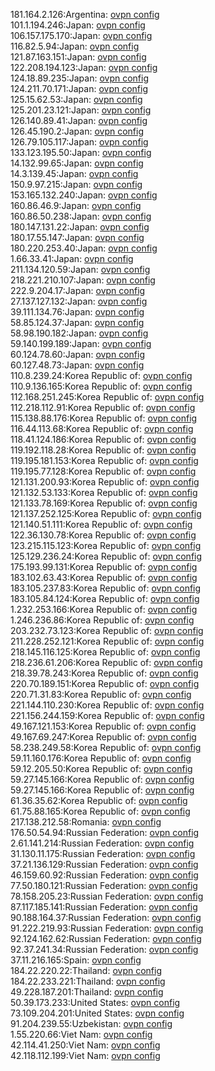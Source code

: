 181.164.2.126:Argentina: [ovpn config](vpn/181_164_2_126.ovpn)  
101.1.194.246:Japan: [ovpn config](vpn/101_1_194_246.ovpn)  
106.157.175.170:Japan: [ovpn config](vpn/106_157_175_170.ovpn)  
116.82.5.94:Japan: [ovpn config](vpn/116_82_5_94.ovpn)  
121.87.163.151:Japan: [ovpn config](vpn/121_87_163_151.ovpn)  
122.208.194.123:Japan: [ovpn config](vpn/122_208_194_123.ovpn)  
124.18.89.235:Japan: [ovpn config](vpn/124_18_89_235.ovpn)  
124.211.70.171:Japan: [ovpn config](vpn/124_211_70_171.ovpn)  
125.15.62.53:Japan: [ovpn config](vpn/125_15_62_53.ovpn)  
125.201.23.121:Japan: [ovpn config](vpn/125_201_23_121.ovpn)  
126.140.89.41:Japan: [ovpn config](vpn/126_140_89_41.ovpn)  
126.45.190.2:Japan: [ovpn config](vpn/126_45_190_2.ovpn)  
126.79.105.117:Japan: [ovpn config](vpn/126_79_105_117.ovpn)  
133.123.195.50:Japan: [ovpn config](vpn/133_123_195_50.ovpn)  
14.132.99.65:Japan: [ovpn config](vpn/14_132_99_65.ovpn)  
14.3.139.45:Japan: [ovpn config](vpn/14_3_139_45.ovpn)  
150.9.97.215:Japan: [ovpn config](vpn/150_9_97_215.ovpn)  
153.165.132.240:Japan: [ovpn config](vpn/153_165_132_240.ovpn)  
160.86.46.9:Japan: [ovpn config](vpn/160_86_46_9.ovpn)  
160.86.50.238:Japan: [ovpn config](vpn/160_86_50_238.ovpn)  
180.147.131.22:Japan: [ovpn config](vpn/180_147_131_22.ovpn)  
180.17.55.147:Japan: [ovpn config](vpn/180_17_55_147.ovpn)  
180.220.253.40:Japan: [ovpn config](vpn/180_220_253_40.ovpn)  
1.66.33.41:Japan: [ovpn config](vpn/1_66_33_41.ovpn)  
211.134.120.59:Japan: [ovpn config](vpn/211_134_120_59.ovpn)  
218.221.210.107:Japan: [ovpn config](vpn/218_221_210_107.ovpn)  
222.9.204.17:Japan: [ovpn config](vpn/222_9_204_17.ovpn)  
27.137.127.132:Japan: [ovpn config](vpn/27_137_127_132.ovpn)  
39.111.134.76:Japan: [ovpn config](vpn/39_111_134_76.ovpn)  
58.85.124.37:Japan: [ovpn config](vpn/58_85_124_37.ovpn)  
58.98.190.182:Japan: [ovpn config](vpn/58_98_190_182.ovpn)  
59.140.199.189:Japan: [ovpn config](vpn/59_140_199_189.ovpn)  
60.124.78.60:Japan: [ovpn config](vpn/60_124_78_60.ovpn)  
60.127.48.73:Japan: [ovpn config](vpn/60_127_48_73.ovpn)  
110.8.239.24:Korea Republic of: [ovpn config](vpn/110_8_239_24.ovpn)  
110.9.136.165:Korea Republic of: [ovpn config](vpn/110_9_136_165.ovpn)  
112.168.251.245:Korea Republic of: [ovpn config](vpn/112_168_251_245.ovpn)  
112.218.112.91:Korea Republic of: [ovpn config](vpn/112_218_112_91.ovpn)  
115.138.88.176:Korea Republic of: [ovpn config](vpn/115_138_88_176.ovpn)  
116.44.113.68:Korea Republic of: [ovpn config](vpn/116_44_113_68.ovpn)  
118.41.124.186:Korea Republic of: [ovpn config](vpn/118_41_124_186.ovpn)  
119.192.118.28:Korea Republic of: [ovpn config](vpn/119_192_118_28.ovpn)  
119.195.181.153:Korea Republic of: [ovpn config](vpn/119_195_181_153.ovpn)  
119.195.77.128:Korea Republic of: [ovpn config](vpn/119_195_77_128.ovpn)  
121.131.200.93:Korea Republic of: [ovpn config](vpn/121_131_200_93.ovpn)  
121.132.53.133:Korea Republic of: [ovpn config](vpn/121_132_53_133.ovpn)  
121.133.78.169:Korea Republic of: [ovpn config](vpn/121_133_78_169.ovpn)  
121.137.252.125:Korea Republic of: [ovpn config](vpn/121_137_252_125.ovpn)  
121.140.51.111:Korea Republic of: [ovpn config](vpn/121_140_51_111.ovpn)  
122.36.130.78:Korea Republic of: [ovpn config](vpn/122_36_130_78.ovpn)  
123.215.115.123:Korea Republic of: [ovpn config](vpn/123_215_115_123.ovpn)  
125.129.236.24:Korea Republic of: [ovpn config](vpn/125_129_236_24.ovpn)  
175.193.99.131:Korea Republic of: [ovpn config](vpn/175_193_99_131.ovpn)  
183.102.63.43:Korea Republic of: [ovpn config](vpn/183_102_63_43.ovpn)  
183.105.237.83:Korea Republic of: [ovpn config](vpn/183_105_237_83.ovpn)  
183.105.84.124:Korea Republic of: [ovpn config](vpn/183_105_84_124.ovpn)  
1.232.253.166:Korea Republic of: [ovpn config](vpn/1_232_253_166.ovpn)  
1.246.236.86:Korea Republic of: [ovpn config](vpn/1_246_236_86.ovpn)  
203.232.73.123:Korea Republic of: [ovpn config](vpn/203_232_73_123.ovpn)  
211.228.252.121:Korea Republic of: [ovpn config](vpn/211_228_252_121.ovpn)  
218.145.116.125:Korea Republic of: [ovpn config](vpn/218_145_116_125.ovpn)  
218.236.61.206:Korea Republic of: [ovpn config](vpn/218_236_61_206.ovpn)  
218.39.78.243:Korea Republic of: [ovpn config](vpn/218_39_78_243.ovpn)  
220.70.189.151:Korea Republic of: [ovpn config](vpn/220_70_189_151.ovpn)  
220.71.31.83:Korea Republic of: [ovpn config](vpn/220_71_31_83.ovpn)  
221.144.110.230:Korea Republic of: [ovpn config](vpn/221_144_110_230.ovpn)  
221.156.244.159:Korea Republic of: [ovpn config](vpn/221_156_244_159.ovpn)  
49.167.121.153:Korea Republic of: [ovpn config](vpn/49_167_121_153.ovpn)  
49.167.69.247:Korea Republic of: [ovpn config](vpn/49_167_69_247.ovpn)  
58.238.249.58:Korea Republic of: [ovpn config](vpn/58_238_249_58.ovpn)  
59.11.160.176:Korea Republic of: [ovpn config](vpn/59_11_160_176.ovpn)  
59.12.205.50:Korea Republic of: [ovpn config](vpn/59_12_205_50.ovpn)  
59.27.145.166:Korea Republic of: [ovpn config](vpn/59_27_145_166.ovpn)  
59.27.145.166:Korea Republic of: [ovpn config](vpn/59_27_145_166.ovpn)  
61.36.35.62:Korea Republic of: [ovpn config](vpn/61_36_35_62.ovpn)  
61.75.88.165:Korea Republic of: [ovpn config](vpn/61_75_88_165.ovpn)  
217.138.212.58:Romania: [ovpn config](vpn/217_138_212_58.ovpn)  
176.50.54.94:Russian Federation: [ovpn config](vpn/176_50_54_94.ovpn)  
2.61.141.214:Russian Federation: [ovpn config](vpn/2_61_141_214.ovpn)  
31.130.11.175:Russian Federation: [ovpn config](vpn/31_130_11_175.ovpn)  
37.21.136.129:Russian Federation: [ovpn config](vpn/37_21_136_129.ovpn)  
46.159.60.92:Russian Federation: [ovpn config](vpn/46_159_60_92.ovpn)  
77.50.180.121:Russian Federation: [ovpn config](vpn/77_50_180_121.ovpn)  
78.158.205.23:Russian Federation: [ovpn config](vpn/78_158_205_23.ovpn)  
87.117.185.141:Russian Federation: [ovpn config](vpn/87_117_185_141.ovpn)  
90.188.164.37:Russian Federation: [ovpn config](vpn/90_188_164_37.ovpn)  
91.222.219.93:Russian Federation: [ovpn config](vpn/91_222_219_93.ovpn)  
92.124.162.62:Russian Federation: [ovpn config](vpn/92_124_162_62.ovpn)  
92.37.241.34:Russian Federation: [ovpn config](vpn/92_37_241_34.ovpn)  
37.11.216.165:Spain: [ovpn config](vpn/37_11_216_165.ovpn)  
184.22.220.22:Thailand: [ovpn config](vpn/184_22_220_22.ovpn)  
184.22.233.221:Thailand: [ovpn config](vpn/184_22_233_221.ovpn)  
49.228.187.201:Thailand: [ovpn config](vpn/49_228_187_201.ovpn)  
50.39.173.233:United States: [ovpn config](vpn/50_39_173_233.ovpn)  
73.109.204.201:United States: [ovpn config](vpn/73_109_204_201.ovpn)  
91.204.239.55:Uzbekistan: [ovpn config](vpn/91_204_239_55.ovpn)  
1.55.220.66:Viet Nam: [ovpn config](vpn/1_55_220_66.ovpn)  
42.114.41.250:Viet Nam: [ovpn config](vpn/42_114_41_250.ovpn)  
42.118.112.199:Viet Nam: [ovpn config](vpn/42_118_112_199.ovpn)  
